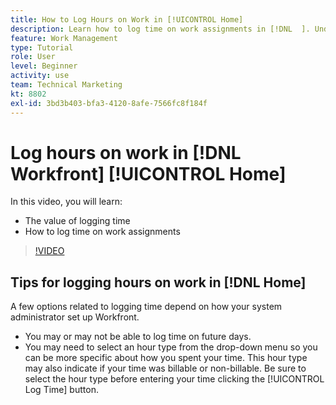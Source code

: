 ```yaml
---
title: How to Log Hours on Work in [!UICONTROL Home]
description: Learn how to log time on work assignments in [!DNL  ]. Understand why logging time may be required at your organization.
feature: Work Management
type: Tutorial
role: User
level: Beginner
activity: use
team: Technical Marketing
kt: 8802
exl-id: 3bd3b403-bfa3-4120-8afe-7566fc8f184f
---
```

# Log hours on work in [!DNL Workfront] [!UICONTROL Home]

In this video, you will learn:

* The value of logging time
* How to log time on work assignments

>[!VIDEO](https://video.tv.adobe.com/v/335103/?quality=12)

## Tips for logging hours on work in [!DNL Home]

A few options related to logging time depend on how your system administrator set up Workfront.

* You may or may not be able to log time on future days.
* You may need to select an hour type from the drop-down menu so you can be more specific about how you spent your time. This hour type may also indicate if your time was billable or non-billable. Be sure to select the hour type before entering your time clicking the [!UICONTROL Log Time] button.

<!---
learn more URLs
--->
